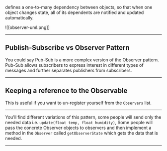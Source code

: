 defines a one-to-many dependency between objects, so that when one object changes state, all of its dependents are notified and updated automatically.

![[observer-uml.png]]
****
## Publish-Subscribe vs Observer Pattern
You could say Pub-Sub is a more complex version of the Observer pattern.
Pub-Sub allows subscribers to express interest in different types of messages and further separates publishers from subscribers.

****
## Keeping a reference to the Observable
This is useful if you want to un-register yourself from the `Observers` list.
****
You'll find different variations of this pattern, some people will send only the needed data i.e. `update(float temp, float humidity)`,
Some people will pass the concrete Observer objects to observers and then implement a method in the `Observer` called `getObserverState` which gets the data that is needed. 
****
